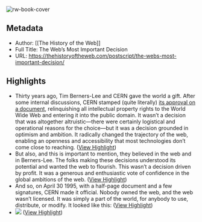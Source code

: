 ![rw-book-cover](https://thehistoryoftheweb.com/wp-json/social-image-generator/v1/image/15746)

## Metadata
- Author: [[The History of the Web]]
- Full Title: The Web’s Most Important Decision
- URL: https://thehistoryoftheweb.com/postscript/the-webs-most-important-decision/

## Highlights
- Thirty years ago, Tim Berners-Lee and CERN gave the world a gift. After some internal discussions, CERN stamped (quite literally) [its approval on a document](https://www.popularmechanics.com/culture/web/a20104417/www-public-domain/), relinquishing all intellectual property rights to the World Wide Web and entering it into the public domain. It wasn’t a decision that was altogether altruistic—there were certainly logistical and operational reasons for the choice—but it was a decision grounded in optimism and ambition. It radically changed the trajectory of the web, enabling an openness and accessibility that most technologies don’t come close to reaching. ([View Highlight](https://read.readwise.io/read/01gzv1xgrx0y1vn3jt3hc4010p))
- But also, and this is important to mention, they believed in the web and in Berners-Lee. The folks making these decisions understood its potential and wanted the web to flourish. This wasn’t a decision driven by profit. It was a generous and enthusiastic vote of confidence in the global ambitions of the web. ([View Highlight](https://read.readwise.io/read/01gzv22daxfpv91vgpmewk7h5t))
- And so, on April 30 1995, with a half-page document and a few signatures, CERN made it official. Nobody owned the web, and the web wasn’t licensed. It was simply a part of the world, for anybody to use, distribute, or modify. It looked like this: ([View Highlight](https://read.readwise.io/read/01gzv22estea206pbtkp9nh03m))
- ![](https://ik.imagekit.io/aoi3fgebjgr/wp-content/uploads/2023/04/Web-public-domain.png) ([View Highlight](https://read.readwise.io/read/01gzv21tcqcrhfg866rq88wbxv))
